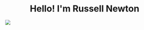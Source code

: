 <h1 align="center"> Hello! I'm Russell Newton</h1>

![](https://hit.yhype.me/github/profile?user_id=18690062)
